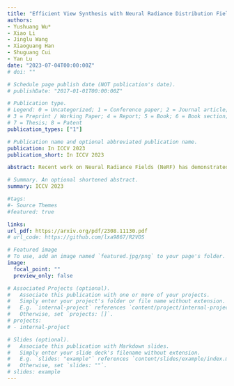 ```yaml
---
title: "Efficient View Synthesis with Neural Radiance Distribution Field"
authors:
- Yushuang Wu*
- Xiao Li
- Jinglu Wang
- Xiaoguang Han
- Shuguang Cui
- Yan Lu
date: "2023-07-04T00:00:00Z"
# doi: ""

# Schedule page publish date (NOT publication's date).
# publishDate: "2017-01-01T00:00:00Z"

# Publication type.
# Legend: 0 = Uncategorized; 1 = Conference paper; 2 = Journal article;
# 3 = Preprint / Working Paper; 4 = Report; 5 = Book; 6 = Book section;
# 7 = Thesis; 8 = Patent
publication_types: ["1"]

# Publication name and optional abbreviated publication name.
publication: In ICCV 2023
publication_short: In ICCV 2023

abstract: Recent work on Neural Radiance Fields (NeRF) has demonstrated significant advances in high-quality view synthesis. A major limitation of NeRF is its low rendering efficiency due to the need for multiple network forwardings to render a single pixel. Existing methods to improve NeRF either reduce the number of required samples or optimize the implementation to accelerate the network forwarding. Despite these efforts, the problem of multiple sampling persists due to the intrinsic representation of radiance fields.In contrast, Neural Light Fields (NeLF) reduce the computation cost of NeRF by querying only one single network forwarding per pixel. To achieve a close visual quality to NeRF,existing NeLF methods require significantly larger network capacities which limits their rendering efficiency in practice. In this work, we propose a new representation called Neural Radiance Distribution Field (NeRDF) that targets efficient view synthesis in real-time. Specifically, we use a small network similar to NeRF while preserving the rendering speed with a single network forwarding per pixel as in NeLF. The key is to model the radiance distribution along each ray with frequency basis and predict frequency weights using the network. Pixel values are then computed via volume rendering on radiance distributions. Experiments show that our proposed method offers a better trade-off among speed, quality, and network size than existing methods - we achieve a ∼254× speed-up over NeRF with similar network size, with only a marginal performance decline.

# Summary. An optional shortened abstract.
summary: ICCV 2023

#tags:
#- Source Themes
#featured: true

links:
url_pdf: https://arxiv.org/pdf/2308.11130.pdf
# url_code: https://github.com/lxa9867/R2VOS

# Featured image
# To use, add an image named `featured.jpg/png` to your page's folder. 
image:
  focal_point: ""
  preview_only: false

# Associated Projects (optional).
#   Associate this publication with one or more of your projects.
#   Simply enter your project's folder or file name without extension.
#   E.g. `internal-project` references `content/project/internal-project/index.md`.
#   Otherwise, set `projects: []`.
# projects:
# - internal-project

# Slides (optional).
#   Associate this publication with Markdown slides.
#   Simply enter your slide deck's filename without extension.
#   E.g. `slides: "example"` references `content/slides/example/index.md`.
#   Otherwise, set `slides: ""`.
# slides: example
---
```

<!-- 
{{% alert note %}}
Click the *Cite* button above to demo the feature to enable visitors to import publication metadata into their reference management software.
{{% /alert %}}

{{% alert note %}}
Click the *Slides* button above to demo Academic's Markdown slides feature.
{{% /alert %}} -->

<!-- Supplementary notes can be added here, including [code and math](https://sourcethemes.com/academic/docs/writing-markdown-latex/). -->

